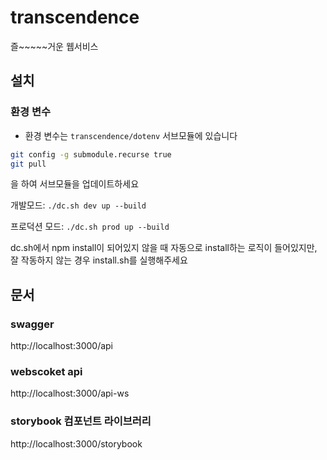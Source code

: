 # transcendence

즐~~~~~거운 웹서비스

## 설치
### 환경 변수
- 환경 변수는 `transcendence/dotenv` 서브모듈에 있습니다
```bash
git config -g submodule.recurse true
git pull
```
을 하여 서브모듈을 업데이트하세요

개발모드:
`./dc.sh dev up --build`

프로덕션 모드:
`./dc.sh prod up --build`

dc.sh에서 npm install이 되어있지 않을 때 자동으로 install하는 로직이 들어있지만, 잘 작동하지 않는 경우 install.sh를 실행해주세요

## 문서
### swagger

http://localhost:3000/api

### webscoket api

http://localhost:3000/api-ws

### storybook 컴포넌트 라이브러리

http://localhost:3000/storybook
